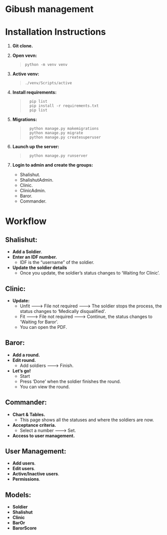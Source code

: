 # Gibush management
# Installation Instructions
1. **Git clone.**
2. **Open vevn:**
	>     python -m venv venv

3. **Active venv:**
    >     ./venv/Scripts/active

4. **Install requirements:**
    >		pip list
    >		pip install -r requirements.txt
    >		pip list
 
5. **Migrations:**
    >		python manage.py makemigrations
    >		python manage.py migrate
    >		python manage.py createsuperuser

6. **Launch up the server:** 
    >		python manage.py runserver
    
7. **Login to admin and create the groups:**
    - Shalishut.
    - ShalishutAdmin.
    - Clinic.
    - ClinicAdmin.
    - Baror.
    - Commander.


# Workflow
## Shalishut:
- **Add a Soldier**.
- **Enter an IDF number.**
  - IDF is the “username” of the soldier.
- **Update the soldier details**
	- Once you update, the soldier’s status changes to ‘Waiting for Clinic’.

## Clinic:
-	**Update:**
    - Unfit ---> File not required ---> The soldier stops the process, the status changes to ‘Medically disqualified'.
    - Fit ---> File not required ---> Continue, the status changes to 'Waiting for Baror'.
    - You can open the PDF.

## Baror:
-	**Add a round.**
-	**Edit round.** 
    - Add soldiers ---> Finish.
-	**Let’s go!**
    - Start
    - Press ‘Done’ when the soldier finishes the round.
    - You can view the round. 

## Commander:
-	**Chart & Tables.**
    - This page shows all the statuses and where the soldiers are now.
-	**Acceptance criteria.**
    - Select a number ---> Set.
-	**Access to user management.**

## User Management:
- **Add users**.
- **Edit users**.
- **Active/Inactive users**.
- **Permissions**.

## Models:
- **Soldier**
- **Shalishut**
- **Clinic**
- **BarOr**
- **BarorScore**


